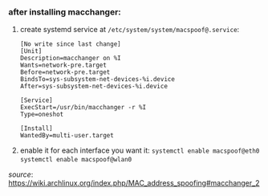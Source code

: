 [//]: # (tags: macchanger macspoofing)
### after installing macchanger:
1. create systemd service at `/etc/system/system/macspoof@.service`:
    ```
    [No write since last change]
    [Unit]
    Description=macchanger on %I
    Wants=network-pre.target
    Before=network-pre.target
    BindsTo=sys-subsystem-net-devices-%i.device
    After=sys-subsystem-net-devices-%i.device

    [Service]
    ExecStart=/usr/bin/macchanger -r %I
    Type=oneshot

    [Install]
    WantedBy=multi-user.target
    ```
2. enable it for each interface you want it:
    `systemctl enable macspoof@eth0`
    `systemctl enable macspoof@wlan0`

*source*: https://wiki.archlinux.org/index.php/MAC_address_spoofing#macchanger_2
